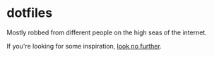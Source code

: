 # dotfiles

Mostly robbed from different people on the high seas of the internet.

If you're looking for some inspiration, [look no further][1].

[1]: https://github.com/blueyed/dotfiles
